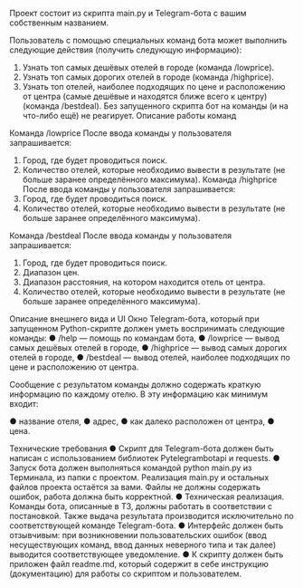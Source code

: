 Проект состоит из скрипта main.py и Telegram-бота с вашим собственным названием. 

Пользователь с помощью специальных команд бота может выполнить следующие действия (получить следующую информацию): 
1. Узнать топ самых дешёвых отелей в городе (команда /lowprice). 
2. Узнать топ самых дорогих отелей в городе (команда /highprice). 
3. Узнать топ отелей, наиболее подходящих по цене и расположению от центра (самые дешёвые и находятся ближе всего к центру) (команда /bestdeal).
Без запущенного скрипта бот на команды (и на что-либо ещё) не реагирует.
Описание работы команд

Команда /lowprice После ввода команды у пользователя запрашивается: 
1. Город, где будет проводиться поиск. 
2. Количество отелей, которые необходимо вывести в результате (не больше заранее определённого максимума).
Команда /highprice После ввода команды у пользователя запрашивается: 
1. Город, где будет проводиться поиск.
2. Количество отелей, которые необходимо вывести в результате (не больше заранее определённого максимума).

Команда /bestdeal После ввода команды у пользователя запрашивается: 
1. Город, где будет проводиться поиск. 
2. Диапазон цен. 
3. Диапазон расстояния, на котором находится отель от центра. 
4. Количество отелей, которые необходимо вывести в результате (не больше заранее определённого максимума).

Описание внешнего вида и UI Окно Telegram-бота, который при запущенном Python-скрипте должен уметь воспринимать следующие команды: 
● /help — помощь по командам бота,
● /lowprice — вывод самых дешёвых отелей в городе,
● /highprice — вывод самых дорогих отелей в городе,
● /bestdeal — вывод отелей, наиболее подходящих по цене и расположению от центра.

Сообщение с результатом команды должно содержать краткую информацию по каждому отелю. В эту информацию как минимум входит:

● название отеля, ● адрес,
● как далеко расположен от центра, 
● цена.

Технические требования 
● Скрипт для Telegram-бота должен быть написан с использованием библиотек Pytelegrambotapi и requests. 
● Запуск бота должен выполняться командой python main.py из Терминала, из папки с проектом. 
Реализация main.py и остальных файлов проекта остаётся за вами. Файлы не должны содержать ошибок, работа должна быть корректной.
● Техническая реализация. Команды бота, описанные в ТЗ, должны работать в соответствии с постановкой. 
Также выдача результата производится исключительно по соответствующей команде Telegram-бота.
● Интерфейс должен быть отзывчивым: при возникновении пользовательских ошибок (ввод несуществующих команд, ввод данных неверного типа и так далее) выводится соответствующее уведомление. 
● К скрипту должен быть приложен файл readme.md, который содержит в себе инструкцию (документацию) для работы со скриптом и пользователем.